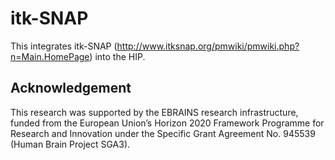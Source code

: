 # itk-SNAP

This integrates itk-SNAP (http://www.itksnap.org/pmwiki/pmwiki.php?n=Main.HomePage) into the HIP.

## Acknowledgement

This research was supported by the EBRAINS research infrastructure, funded from the European Union’s Horizon 2020 Framework Programme for Research and Innovation under the Specific Grant Agreement No. 945539 (Human Brain Project SGA3).
